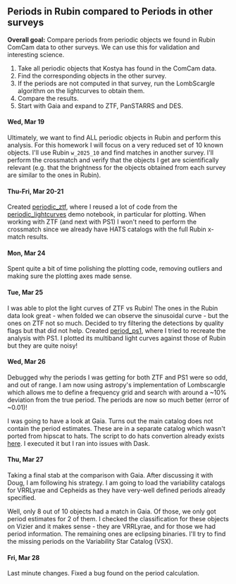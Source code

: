 ## Periods in Rubin compared to Periods in other surveys

**Overall goal:** Compare periods from periodic objects we found in Rubin ComCam data to other surveys. We can use this for validation and interesting science.

1. Take all periodic objects that Kostya has found in the ComCam data.
2. Find the corresponding objects in the other survey.
3. If the periods are not computed in that survey, run the LombScargle algorithm on the lightcurves to obtain them.
4. Compare the results.
5. Start with Gaia and expand to ZTF, PanSTARRS and DES.

#### Wed, Mar 19

Ultimately, we want to find ALL periodic objects in Rubin and perform this analysis. For this homework I will focus on a very reduced set of 10 known objects. I'll use Rubin `w_2025_10` and find matches in another survey. I'll perform the crossmatch and verify that the objects I get are scientifically relevant (e.g. that the brightness for the objects obtained from each survey are similar to the ones in Rubin).

#### Thu-Fri, Mar 20-21

Created [periodic_ztf](./periodic_ztf.ipynb), where I reused a lot of code from the [periodic_lightcurves](../../../demo_notebooks/periodic_lightcurves.ipynb) demo notebook, in particular for plotting. When working with ZTF (and next with PS1) I won't need to perform the crossmatch since we already have HATS catalogs with the full Rubin x-match results.

#### Mon, Mar 24

Spent quite a bit of time polishing the plotting code, removing outliers and making sure the plotting axes made sense.

#### Tue, Mar 25

I was able to plot the light curves of ZTF vs Rubin! The ones in the Rubin data look great - when folded we can observe the sinusoidal curve - but the ones on ZTF not so much. Decided to try filtering the detections by quality flags but that did not help. Created [period_ps1](./periodic_ps1.ipynb), where I tried to recreate the analysis with PS1. I plotted its multiband light curves against those of Rubin but they are quite noisy!

#### Wed, Mar 26

Debugged why the periods I was getting for both ZTF and PS1 were so odd, and out of range. I am now using astropy's implementation of Lombscargle which allows me to define a frequency grid and search with around a ~10% deviation from the true period. The periods are now so much better (error of ~0.01)!

I was going to have a look at Gaia. Turns out the main catalog does not contain the period estimates. These are in a separate catalog which wasn't ported from hipscat to hats. The script to do hats convertion already exists [here](https://github.com/delucchi-cmu/hipscripts/blob/e4f1bc683238a35eb8becc007912cc50334c8fb3/epyc/hats_conversion/create_epoch_photometry_hats.py#L51).
I executed it but I ran into issues with Dask.

#### Thu, Mar 27

Taking a final stab at the comparison with Gaia. After discussing it with Doug, I am following his strategy. I am going to load the variability catalogs for VRRLyrae and Cepheids as they have very-well defined periods already specified.

Well, only 8 out of 10 objects had a match in Gaia. Of those, we only got period estimates for 2 of them. I checked the classification for these objects on Vizier and it makes sense - they are VRRLyrae, and for those we had period information. The remaining ones are eclipsing binaries. I'll try to find the missing periods on the Variability Star Catalog (VSX).

#### Fri, Mar 28

Last minute changes. Fixed a bug found on the period calculation.